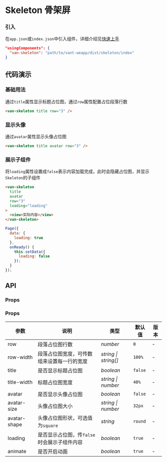 # Skeleton 骨架屏

### 引入

在`app.json`或`index.json`中引入组件，详细介绍见[快速上手](#/quickstart#yin-ru-zu-jian)

```json
"usingComponents": {
  "van-skeleton": "path/to/vant-weapp/dist/skeleton/index"
}
```

## 代码演示

### 基础用法

通过`title`属性显示标题占位图，通过`row`属性配置占位段落行数

```html
<van-skeleton title row="3" />
```

### 显示头像

通过`avatar`属性显示头像占位图

```html
<van-skeleton title avatar row="3" />
```

### 展示子组件

将`loading`属性设置成`false`表示内容加载完成，此时会隐藏占位图，并显示`Skeleton`的子组件

```html
<van-skeleton
  title
  avatar
  row="3"
  loading="loading"
>
  <view>实际内容</view>
</van-skeleton>
```

```js
Page({
  data: {
    loading: true
  },
  onReady() {
    this.setData({
      loading: false
    });
  }
});
```

## API

### Props

### Props

| 参数 | 说明 | 类型 | 默认值 | 版本 |
|------|------|------|------|------|
| row | 段落占位图行数 | *number* | `0` | - |
| row-width | 段落占位图宽度，可传数组来设置每一行的宽度 | *string \| string[]* | `100%` | - |
| title | 是否显示标题占位图 | *boolean* | `false` | - |
| title-width | 标题占位图宽度 | *string \| number* | `40%` | - |
| avatar | 是否显示头像占位图 | *boolean* | `false` | - |
| avatar-size | 头像占位图大小 | *string \| number* | `32px` | - |
| avatar-shape | 头像占位图形状，可选值为`square` | *string* | `round` | - |
| loading | 是否显示占位图，传`false`时会展示子组件内容 | *boolean* | `true` | - |
| animate | 是否开启动画 | *boolean* | `true` | - |
